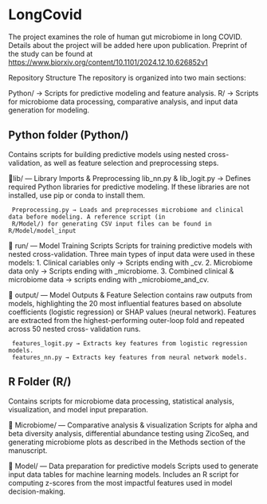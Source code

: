 # LongCovid
The project examines the role of human gut microbiome in long COVID. 
Details about the project will be added here upon publication. Preprint of the study can be found at https://www.biorxiv.org/content/10.1101/2024.12.10.626852v1

Repository Structure
The repository is organized into two main sections:

Python/ → Scripts for predictive modeling and feature analysis.
R/ → Scripts for microbiome data processing, comparative analysis, and input data generation for modeling.

## **Python folder (Python/)**
Contains scripts for building predictive models using nested cross-validation, as well as feature selection and preprocessing steps.

📂lib/ — Library Imports & Preprocessing
     lib_nn.py & lib_logit.py → Defines required Python libraries for predictive modeling. If these libraries are not 
     installed, use pip or conda to install them.

     Preprocessing.py → Loads and preprocesses microbiome and clinical data before modeling. A reference script (in 
     R/Model/) for generating CSV input files can be found in R/Model/model_input

📂 run/ — Model Training Scripts
       Scripts for training predictive models with nested cross-validation. Three main types of input data were used in 
     these models:
       1.  Clinical cariables only → Scripts ending with _cv.
       2.  Microbiome data only → Scripts ending with _microbiome.
       3.  Combined clinical & microbiome data → scripts ending with _microbiome_and_cv.
     
📂 output/ — Model Outputs & Feature Selection
     contains raw outputs from models, highlighting the 20 most influential features based on absolute coefficients 
     (logistic regression) or SHAP values (neural network).
     Features are extracted from the highest-performing outer-loop fold and repeated across 50 nested cross- 
     validation runs.

     features_logit.py → Extracts key features from logistic regression models.
     features_nn.py → Extracts key features from neural network models.

## **R Folder (R/)**
Contains scripts for microbiome data processing, statistical analysis, visualization, and model input preparation.

📂 Microbiome/ — Comparative analysis & visualization
    Scripts for alpha and beta diversity analysis, differential abundance testing using ZicoSeq, and generating 
    microbiome plots as described in the Methods section of the manuscript.

📂 Model/ — Data preparation for predictive models
    Scripts used to generate input data tables for machine learning models.
    Includes an R script for computing z-scores from the most impactful features used in model decision-making.


